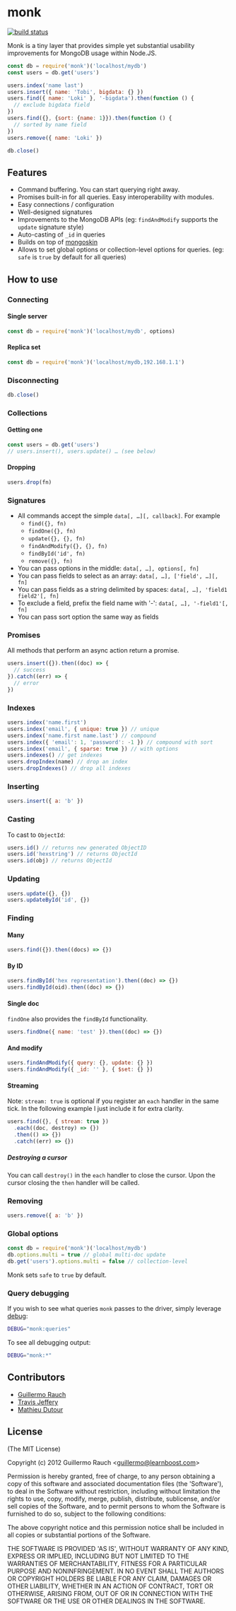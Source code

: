 # monk

[![build status](https://secure.travis-ci.org/Automattic/monk.png?branch=master)](https://secure.travis-ci.org/Automattic/monk)

Monk is a tiny layer that provides simple yet substantial usability
improvements for MongoDB usage within Node.JS.

```js
const db = require('monk')('localhost/mydb')
const users = db.get('users')

users.index('name last')
users.insert({ name: 'Tobi', bigdata: {} })
users.find({ name: 'Loki' }, '-bigdata').then(function () {
  // exclude bigdata field
})
users.find({}, {sort: {name: 1}}).then(function () {
  // sorted by name field
})
users.remove({ name: 'Loki' })

db.close()
```

## Features

- Command buffering. You can start querying right away.
- Promises built-in for all queries. Easy interoperability with modules.
- Easy connections / configuration
- Well-designed signatures
- Improvements to the MongoDB APIs (eg: `findAndModify` supports the
  `update` signature style)
- Auto-casting of `_id` in queries
- Builds on top of [mongoskin](http://github.com/kissjs/node-mongoskin)
- Allows to set global options or collection-level options for queries. (eg:
  `safe` is `true` by default for all queries)

## How to use

### Connecting

#### Single server

```js
const db = require('monk')('localhost/mydb', options)
```

#### Replica set

```js
const db = require('monk')('localhost/mydb,192.168.1.1')
```

### Disconnecting

```js
db.close()
```

### Collections

#### Getting one

```js
const users = db.get('users')
// users.insert(), users.update() … (see below)
```

#### Dropping

```js
users.drop(fn)
```

### Signatures

- All commands accept the simple `data[, …][, callback]`. For example
    - `find({}, fn)`
    - `findOne({}, fn)`
    - `update({}, {}, fn)`
    - `findAndModify({}, {}, fn)`
    - `findById('id', fn)`
    - `remove({}, fn)`
- You can pass options in the middle: `data[, …], options[, fn]`
- You can pass fields to select as an array: `data[, …], ['field', …][, fn]`
- You can pass fields as a string delimited by spaces:
  `data[, …], 'field1 field2'[, fn]`
- To exclude a field, prefix the field name with '-':
  `data[, …], '-field1'[, fn]`
- You can pass sort option the same way as fields

### Promises

All methods that perform an async action return a promise.

```js
users.insert({}).then((doc) => {
  // success
}).catch((err) => {
  // error
})
```

### Indexes

```js
users.index('name.first')
users.index('email', { unique: true }) // unique
users.index('name.first name.last') // compound
users.index({ 'email': 1, 'password': -1 }) // compound with sort
users.index('email', { sparse: true }) // with options
users.indexes() // get indexes
users.dropIndex(name) // drop an index
users.dropIndexes() // drop all indexes
```

### Inserting

```js
users.insert({ a: 'b' })
```

### Casting

To cast to `ObjectId`:

```js
users.id() // returns new generated ObjectID
users.id('hexstring') // returns ObjectId
users.id(obj) // returns ObjectId
```

### Updating

```js
users.update({}, {})
users.updateById('id', {})
```

### Finding

#### Many

```js
users.find({}).then((docs) => {})
```

#### By ID

```js
users.findById('hex representation').then((doc) => {})
users.findById(oid).then((doc) => {})
```

#### Single doc

`findOne` also provides the `findById` functionality.

```js
users.findOne({ name: 'test' }).then((doc) => {})
```

#### And modify

```js
users.findAndModify({ query: {}, update: {} })
users.findAndModify({ _id: '' }, { $set: {} })
```

#### Streaming

Note: `stream: true` is optional if you register an `each` handler in the
same tick. In the following example I just include it for extra clarity.

```js
users.find({}, { stream: true })
  .each((doc, destroy) => {})
  .then(() => {})
  .catch((err) => {})
```

##### Destroying a cursor

You can call `destroy()` in the `each` handler to close the cursor. Upon the cursor
closing the `then` handler will be called.

### Removing

```js
users.remove({ a: 'b' })
```

### Global options

```js
const db = require('monk')('localhost/mydb')
db.options.multi = true // global multi-doc update
db.get('users').options.multi = false // collection-level
```

Monk sets `safe` to `true` by default.

### Query debugging

If you wish to see what queries `monk` passes to the driver, simply leverage
[debug](http://github.com/visionmedia/debug):

```bash
DEBUG="monk:queries"
```

To see all debugging output:

```bash
DEBUG="monk:*"
```

## Contributors

- [Guillermo Rauch](http://github.com/rauchg)
- [Travis Jeffery](http://github.com/travisjeffery)
- [Mathieu Dutour](http://github.com/mathieudutour)

## License

(The MIT License)

Copyright (c) 2012 Guillermo Rauch &lt;guillermo@learnboost.com&gt;

Permission is hereby granted, free of charge, to any person obtaining
a copy of this software and associated documentation files (the
'Software'), to deal in the Software without restriction, including
without limitation the rights to use, copy, modify, merge, publish,
distribute, sublicense, and/or sell copies of the Software, and to
permit persons to whom the Software is furnished to do so, subject to
the following conditions:

The above copyright notice and this permission notice shall be
included in all copies or substantial portions of the Software.

THE SOFTWARE IS PROVIDED 'AS IS', WITHOUT WARRANTY OF ANY KIND,
EXPRESS OR IMPLIED, INCLUDING BUT NOT LIMITED TO THE WARRANTIES OF
MERCHANTABILITY, FITNESS FOR A PARTICULAR PURPOSE AND NONINFRINGEMENT.
IN NO EVENT SHALL THE AUTHORS OR COPYRIGHT HOLDERS BE LIABLE FOR ANY
CLAIM, DAMAGES OR OTHER LIABILITY, WHETHER IN AN ACTION OF CONTRACT,
TORT OR OTHERWISE, ARISING FROM, OUT OF OR IN CONNECTION WITH THE
SOFTWARE OR THE USE OR OTHER DEALINGS IN THE SOFTWARE.
